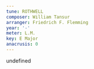 ```yaml
---
tune: ROTHWELL
composer: William Tansur
arranger: Friedrich F. Flemming
year: '-'
meter: L.M.
key: E Major
anacrusis: 0
---
```

undefined